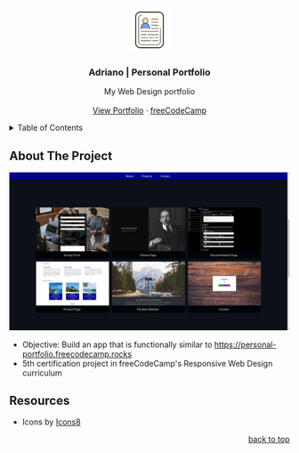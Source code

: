 <a name="readme-top"></a>

<!-- PROJECT LOGO -->
<br />
<div align="center">
  <a href="https://adrianogtl.github.io/freecodecamp-personal-portfolio-webpage/">
    <img src="assets/icon.png" alt="Logo" width="80" height="80">
  </a>

<h3 align="center">Adriano | Personal Portfolio</h3>

  <p align="center">
    My Web Design portfolio
    <br />
    <br />
    <a href="https://adrianogtl.github.io/parallaxsite/en/">View Portfolio</a>
    ·
    <a href="https://www.freecodecamp.org/adrianogtl">freeCodeCamp</a>
  </p>
</div>



<!-- TABLE OF CONTENTS -->
<details>
  <summary>Table of Contents</summary>
  <ol>
    <li><a href="#about-the-project">About The Project</a></li>
    <li><a href="#resources">Resources</a></li>
  </ol>
</details>



## About The Project

![Preview][screenshot]

* Objective: Build an app that is functionally similar to https://personal-portfolio.freecodecamp.rocks
* 5th certification project in freeCodeCamp's Responsive Web Design curriculum


## Resources

* Icons by [Icons8][icons8-url]
<p align="right"><a href="#readme-top">back to top</a></p>


<!-- MARKDOWN LINKS & IMAGES -->
<!-- https://www.markdownguide.org/basic-syntax/#reference-style-links -->

[screenshot]: assets/screenshot.jpg
[icons8-url]: https://icons8.com

